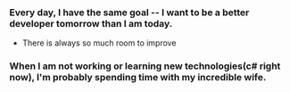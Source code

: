 ### Every day, I have the same goal -- I want to be a better developer tomorrow than I am today.
- There is always so much room to improve

### When I am not working or learning new technologies(c# right now), I'm probably spending time with my incredible wife.

